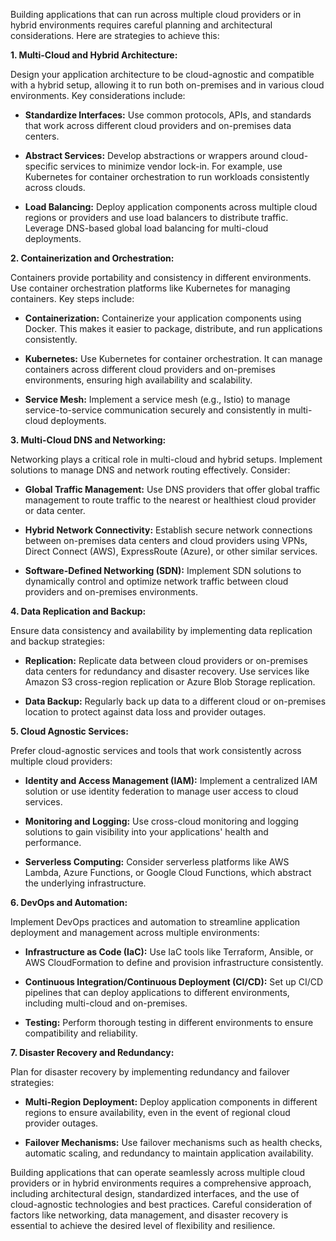 Building applications that can run across multiple cloud providers or in hybrid environments requires careful planning and architectural considerations. Here are strategies to achieve this:

**1. Multi-Cloud and Hybrid Architecture:**

Design your application architecture to be cloud-agnostic and compatible with a hybrid setup, allowing it to run both on-premises and in various cloud environments. Key considerations include:

- **Standardize Interfaces:** Use common protocols, APIs, and standards that work across different cloud providers and on-premises data centers.

- **Abstract Services:** Develop abstractions or wrappers around cloud-specific services to minimize vendor lock-in. For example, use Kubernetes for container orchestration to run workloads consistently across clouds.

- **Load Balancing:** Deploy application components across multiple cloud regions or providers and use load balancers to distribute traffic. Leverage DNS-based global load balancing for multi-cloud deployments.

**2. Containerization and Orchestration:**

Containers provide portability and consistency in different environments. Use container orchestration platforms like Kubernetes for managing containers. Key steps include:

- **Containerization:** Containerize your application components using Docker. This makes it easier to package, distribute, and run applications consistently.

- **Kubernetes:** Use Kubernetes for container orchestration. It can manage containers across different cloud providers and on-premises environments, ensuring high availability and scalability.

- **Service Mesh:** Implement a service mesh (e.g., Istio) to manage service-to-service communication securely and consistently in multi-cloud deployments.

**3. Multi-Cloud DNS and Networking:**

Networking plays a critical role in multi-cloud and hybrid setups. Implement solutions to manage DNS and network routing effectively. Consider:

- **Global Traffic Management:** Use DNS providers that offer global traffic management to route traffic to the nearest or healthiest cloud provider or data center.

- **Hybrid Network Connectivity:** Establish secure network connections between on-premises data centers and cloud providers using VPNs, Direct Connect (AWS), ExpressRoute (Azure), or other similar services.

- **Software-Defined Networking (SDN):** Implement SDN solutions to dynamically control and optimize network traffic between cloud providers and on-premises environments.

**4. Data Replication and Backup:**

Ensure data consistency and availability by implementing data replication and backup strategies:

- **Replication:** Replicate data between cloud providers or on-premises data centers for redundancy and disaster recovery. Use services like Amazon S3 cross-region replication or Azure Blob Storage replication.

- **Data Backup:** Regularly back up data to a different cloud or on-premises location to protect against data loss and provider outages.

**5. Cloud Agnostic Services:**

Prefer cloud-agnostic services and tools that work consistently across multiple cloud providers:

- **Identity and Access Management (IAM):** Implement a centralized IAM solution or use identity federation to manage user access to cloud services.

- **Monitoring and Logging:** Use cross-cloud monitoring and logging solutions to gain visibility into your applications' health and performance.

- **Serverless Computing:** Consider serverless platforms like AWS Lambda, Azure Functions, or Google Cloud Functions, which abstract the underlying infrastructure.

**6. DevOps and Automation:**

Implement DevOps practices and automation to streamline application deployment and management across multiple environments:

- **Infrastructure as Code (IaC):** Use IaC tools like Terraform, Ansible, or AWS CloudFormation to define and provision infrastructure consistently.

- **Continuous Integration/Continuous Deployment (CI/CD):** Set up CI/CD pipelines that can deploy applications to different environments, including multi-cloud and on-premises.

- **Testing:** Perform thorough testing in different environments to ensure compatibility and reliability.

**7. Disaster Recovery and Redundancy:**

Plan for disaster recovery by implementing redundancy and failover strategies:

- **Multi-Region Deployment:** Deploy application components in different regions to ensure availability, even in the event of regional cloud provider outages.

- **Failover Mechanisms:** Use failover mechanisms such as health checks, automatic scaling, and redundancy to maintain application availability.

Building applications that can operate seamlessly across multiple cloud providers or in hybrid environments requires a comprehensive approach, including architectural design, standardized interfaces, and the use of cloud-agnostic technologies and best practices. Careful consideration of factors like networking, data management, and disaster recovery is essential to achieve the desired level of flexibility and resilience.